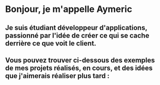 # Bonjour, je m'appelle Aymeric

## Je suis étudiant développeur d'applications, passionné par l'idée de créer ce qui se cache derrière ce que voit le client.

## Vous pouvez trouver ci-dessous des exemples de mes projets réalisés, en cours, et des idées que j'aimerais réaliser plus tard :
